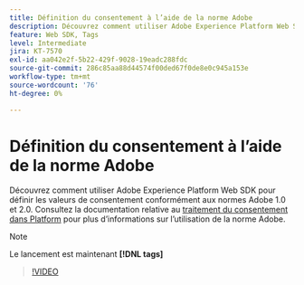 ```yaml
---
title: Définition du consentement à l’aide de la norme Adobe
description: Découvrez comment utiliser Adobe Experience Platform Web SDK pour définir les valeurs de consentement conformément aux normes Adobe 1.0 et 2.0.
feature: Web SDK, Tags
level: Intermediate
jira: KT-7570
exl-id: aa042e2f-5b22-429f-9028-19eadc288fdc
source-git-commit: 286c85aa88d44574f00ded67f0de8e0c945a153e
workflow-type: tm+mt
source-wordcount: '76'
ht-degree: 0%

---
```


# Définition du consentement à l’aide de la norme Adobe

Découvrez comment utiliser Adobe Experience Platform Web SDK pour définir les valeurs de consentement conformément aux normes Adobe 1.0 et 2.0. Consultez la documentation relative au [traitement du consentement dans Platform](https://experienceleague.adobe.com/docs/experience-platform/landing/governance-privacy-security/consent/iab/overview.html) pour plus d’informations sur l’utilisation de la norme Adobe.

>[!NOTE]
>
> Le lancement est maintenant **[!DNL tags]**

>[!VIDEO](https://video.tv.adobe.com/v/332694/?learn=on&enablevpops)

